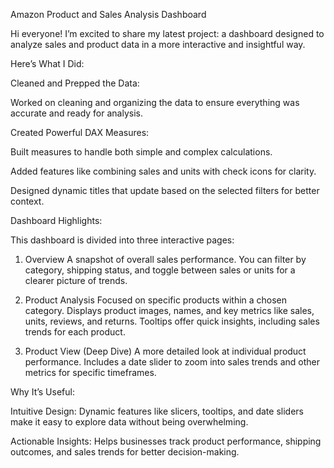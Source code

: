 Amazon Product and Sales Analysis Dashboard

Hi everyone! I’m excited to share my latest project: a dashboard designed to analyze sales and product data in a more interactive and insightful way. 

Here’s What I Did:

Cleaned and Prepped the Data:

Worked on cleaning and organizing the data to ensure everything was accurate and ready for analysis.

Created Powerful DAX Measures:

Built measures to handle both simple and complex calculations.

Added features like combining sales and units with check icons for clarity.

Designed dynamic titles that update based on the selected filters for better context.

Dashboard Highlights:

This dashboard is divided into three interactive pages:

1. Overview
A snapshot of overall sales performance.
You can filter by category, shipping status, and toggle between sales or units for a clearer picture of trends.

2. Product Analysis
Focused on specific products within a chosen category.
Displays product images, names, and key metrics like sales, units, reviews, and returns.
Tooltips offer quick insights, including sales trends for each product.

3. Product View (Deep Dive)
A more detailed look at individual product performance.
Includes a date slider to zoom into sales trends and other metrics for specific timeframes.

Why It’s Useful:

Intuitive Design: Dynamic features like slicers, tooltips, and date sliders make it easy to explore data without being overwhelming.

Actionable Insights: Helps businesses track product performance, shipping outcomes, and sales trends for better decision-making.
